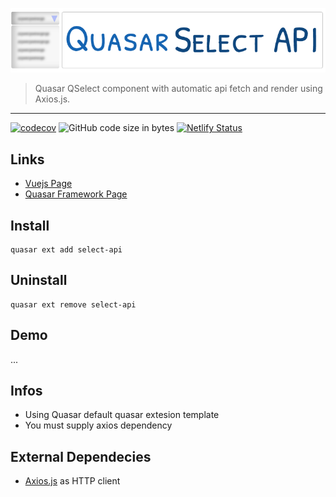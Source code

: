    
![Quasar Select API](https://github.com/odranoelBR/vue-quasar-select-api/blob/main/docs/logo.png)
> Quasar QSelect component with automatic api fetch and render using Axios.js.

<hr />

[![codecov](https://codecov.io/gh/odranoelBR/vue-quasar-select-api/branch/main/graph/badge.svg?token=8QP6T5DBBJ)](https://codecov.io/gh/odranoelBR/vue-quasar-select-api)
![GitHub code size in bytes](https://img.shields.io/github/languages/code-size/odranoelbr/vue-quasar-select-api?color=9CB922)
[![Netlify Status](https://api.netlify.com/api/v1/badges/195b52a4-2361-4344-97ff-f4395074b638/deploy-status)](https://app.netlify.com/sites/vue-quasar-select-api/deploys)

## Links
* [Vuejs Page](https://vuejs.org/)
* [Quasar Framework Page](http://quasar-framework.org/)

## Install 
```
quasar ext add select-api
```

## Uninstall
```
quasar ext remove select-api
```

## Demo 
...

## Infos
* Using Quasar default quasar extesion template
* You must supply axios dependency

## External Dependecies 
* [Axios.js](https://github.com/mzabriskie/axios) as HTTP client 

